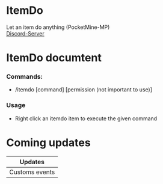 # ItemDo
Let an item do anything (PocketMine-MP)<br />
[Discord-Server](https://discord.gg/d4xduPhpDg)

# ItemDo documtent
### Commands: <br />
- /itemdo [command] [permission (not important to use)]
### Usage
- Right click an itemdo item to execute the given command

# Coming updates
| Updates  |
| ------------- |
| Customs events  |

   

